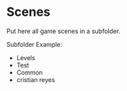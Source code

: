 # Scenes

Put here all game scenes in a subfolder.

Subfolder Example:

- Levels
- Test
- Common
- cristian reyes
